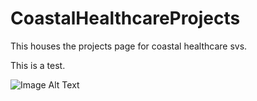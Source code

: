 # CoastalHealthcareProjects

This houses the projects page for coastal healthcare svs.

This is a test.

![Image Alt Text](https://github.com/camslam13/CoastalHealthcareProjects/blob/main/images/Ryan-3.jpg)

